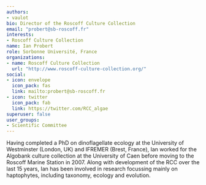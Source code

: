 ```yaml
---
authors:
- vaulot
bio: Director of the Roscoff Culture Collection
email: "probert@sb-roscoff.fr"
interests:
- Roscoff Culture Collection
name: Ian Probert
role: Sorbonne Université, France
organizations:
- name: Roscoff Culture Collection
  url: "http://www.roscoff-culture-collection.org/"
social:
- icon: envelope
  icon_pack: fas
  link: mailto:probert@sb-roscoff.fr
- icon: twitter
  icon_pack: fab
  link: https://twitter.com/RCC_algae
superuser: false
user_groups:
- Scientific Committee
---
```

Having completed a PhD on dinoflagellate ecology at the University of Westminster (London, UK) and IFREMER (Brest, France), Ian worked for the Algobank culture collection at the University of Caen before moving to the Roscoff Marine Station in 2007. Along with development of the RCC over the last 15 years, Ian has been involved in research focussing mainly on haptophytes, including taxonomy, ecology and evolution.